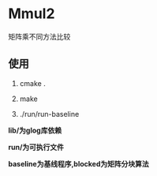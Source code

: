 # Mmul2
矩阵乘不同方法比较

## 使用
1. cmake .

2. make
 
3. ./run/run-baseline

**lib/为glog库依赖**

**run/为可执行文件**

**baseline为基线程序,blocked为矩阵分块算法**
